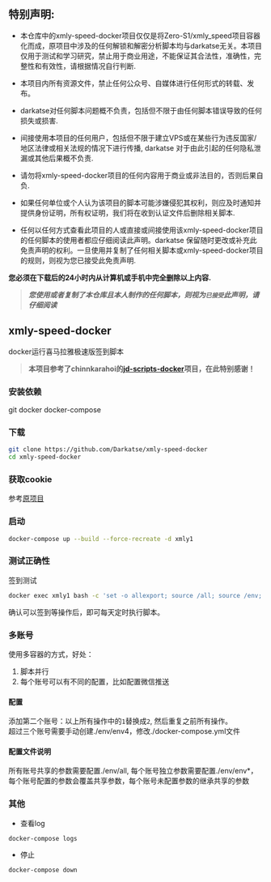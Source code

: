 ## 特别声明: 
* 本仓库中的xmly-speed-docker项目仅仅是将Zero-S1/xmly_speed项目容器化而成，原项目中涉及的任何解锁和解密分析脚本均与darkatse无关。本项目仅用于测试和学习研究，禁止用于商业用途，不能保证其合法性，准确性，完整性和有效性，请根据情况自行判断.

* 本项目内所有资源文件，禁止任何公众号、自媒体进行任何形式的转载、发布。

* darkatse对任何脚本问题概不负责，包括但不限于由任何脚本错误导致的任何损失或损害.

* 间接使用本项目的任何用户，包括但不限于建立VPS或在某些行为违反国家/地区法律或相关法规的情况下进行传播, darkatse 对于由此引起的任何隐私泄漏或其他后果概不负责.

* 请勿将xmly-speed-docker项目的任何内容用于商业或非法目的，否则后果自负.

* 如果任何单位或个人认为该项目的脚本可能涉嫌侵犯其权利，则应及时通知并提供身份证明，所有权证明，我们将在收到认证文件后删除相关脚本.

* 任何以任何方式查看此项目的人或直接或间接使用该xmly-speed-docker项目的任何脚本的使用者都应仔细阅读此声明。darkatse 保留随时更改或补充此免责声明的权利。一旦使用并复制了任何相关脚本或xmly-speed-docker项目的规则，则视为您已接受此免责声明.

 **您必须在下载后的24小时内从计算机或手机中完全删除以上内容.**  </br>
> ***您使用或者复制了本仓库且本人制作的任何脚本，则视为`已接受`此声明，请仔细阅读*** 
  
  
## xmly-speed-docker
docker运行喜马拉雅极速版签到脚本  
>  **本项目参考了chinnkarahoi的[jd-scripts-docker](https://github.com/chinnkarahoi/jd-scripts-docker)项目，在此特别感谢！**

### 安装依赖
git docker docker-compose
### 下载
```sh
git clone https://github.com/Darkatse/xmly-speed-docker
cd xmly-speed-docker
```
### 获取cookie
参考[原项目](https://github.com/Zero-S1/xmly_speed/blob/master/xmly_speed.md)

### 启动
```sh
docker-compose up --build --force-recreate -d xmly1
```
### 测试正确性
签到测试
```sh
docker exec xmly1 bash -c 'set -o allexport; source /all; source /env;  cd /xmly_speed; python3 xmly_speed.py'
```
确认可以签到等操作后，即可每天定时执行脚本。

### 多账号
使用多容器的方式，好处：
1. 脚本并行
2. 每个账号可以有不同的配置，比如配置微信推送
#### 配置
添加第二个账号：以上所有操作中的`1`替换成`2`, 然后重复之前所有操作。  
超过三个账号需要手动创建./env/env4，修改./docker-compose.yml文件
#### 配置文件说明
所有账号共享的参数需要配置./env/all, 每个账号独立参数需要配置./env/env*，  
每个账号配置的参数会覆盖共享参数，每个账号未配置参数的继承共享的参数

### 其他
- 查看log
```sh
docker-compose logs
```
- 停止
```sh
docker-compose down
```
